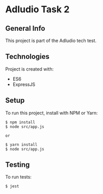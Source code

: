 # Adludio Task 2

## General Info
This project is part of the Adludio tech test.

## Technologies
Project is created with:

* ES6
* ExpressJS

## Setup
To run this project, install with NPM or Yarn:

```
$ npm install
$ node src/app.js

or

$ yarn install
$ node src/app.js
```
## Testing
To run tests:

```
$ jest

```

